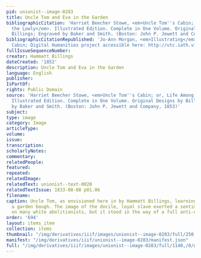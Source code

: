 ```yaml
---
pid: unionist--image-0283
title: Uncle Tom and Eva in the Garden
bibliographicCitation: 'Harriet Beecher Stowe, <em>Uncle Tom''s Cabin; or, Life Among
  the Lowly</em>. Illustrated Edition. Complete in One Volume. Original Designs by
  Billings; Engraved by Baker and Smith. (Boston: John P. Jewett and Company, 1853)'
bibliographicCitationRepublished: 'Jo-Ann Morgan, <em>Illustrating</em> Uncle Tom''s
  Cabin; Digital Humanities project accessible here: http://utc.iath.virginia.edu/interpret/exhibits/morgan/morgan.html'
fullIssueSequenceNumber: 
creator: Hammatt Billings
dateCreated: '1852'
description: Uncle Tom and Eva in the Garden
language: English
publisher: 
IsPartOf: 
rights: Public Domain
source: 'Harriet Beecher Stowe, <em>Uncle Tom''s Cabin; or, Life Among the Lowly</em>.
  Illustrated Edition. Complete in One Volume. Original Designs by Billings; Engraved
  by Baker and Smith. (Boston: John P. Jewett and Company, 1853)'
subject: 
type: image
category: Image
articleType: 
volume: 
issue: 
transcription: 
scholarlyNotes: 
commentary: 
relatedPeople: 
featured: 
repeated: 
relatedImage: 
relatedText: unionist--text-0020
relatedTextIssue: 1833-08-08 p01.06
filename: 
caption: Uncle Tom, as envisioned here in by Hammatt Billings, learning from Eva in
  a garden bough. The image of the docile, loyal slave exerted a sentimental pull
  on many white abolitionists, but it stood in the way of a full anti-racist politics.
order: '694'
layout: items_item
collection: items
thumbnail: "/img/derivatives/iiif/images/unionist--image-0283/full/250,/0/default.jpg"
manifest: "/img/derivatives/iiif/unionist--image-0283/manifest.json"
full: "/img/derivatives/iiif/images/unionist--image-0283/full/1140,/0/default.jpg"
---
```

